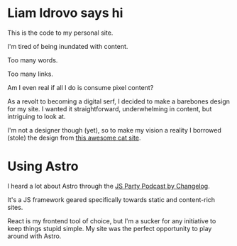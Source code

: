 # Liam Idrovo says hi

This is the code to my personal site.

I'm tired of being inundated with content.

Too many words.

Too many links.

Am I even real if all I do is consume pixel content?

As a revolt to becoming a digital serf, I decided to make a barebones design for my site. I wanted it straightforward, underwhelming in content, but intriguing to look at.

I'm not a designer though (yet), so to make my vision a reality I borrowed (stole) the design from [this awesome cat site](https://cat.humbleteam.com).

# Using Astro

I heard a lot about Astro through the [JS Party Podcast by Changelog](https://changelog.com/jsparty/238).

It's a JS framework geared specifically towards static and content-rich sites.

React is my frontend tool of choice, but I'm a sucker for any initiative to keep things stupid simple. My site was the perfect opportunity to play around with Astro.

